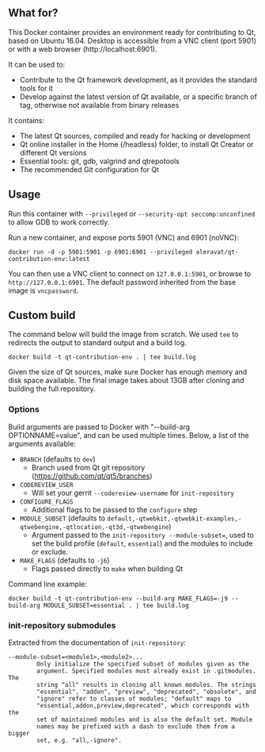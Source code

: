 ## What for?
This Docker container provides an environment ready for contributing to Qt, based on Ubuntu 16.04. Desktop is accessible from a VNC client (port 5901) or with a web browser (http://localhost:6901).

It can be used to:
* Contribute to the Qt framework development, as it provides the standard tools for it
* Develop against the latest version of Qt available, or a specific branch of tag, otherwise not available from binary releases

It contains:
* The latest Qt sources, compiled and ready for hacking or development
* Qt online installer in the Home (/headless) folder, to install Qt Creator or different Qt versions
* Essential tools: git, gdb, valgrind and qtrepotools
* The recommended Git configuration for Qt

## Usage
Run this container with `--privileged` or `--security-opt seccomp:unconfined` to allow GDB to work correctly.

Run a new container, and expose ports 5901 (VNC) and 6901 (noVNC):
```
docker run -d -p 5901:5901 -p 6901:6901 --privileged aleravat/qt-contribution-env:latest
```

You can then use a VNC client to connect on `127.0.0.1:5901`, or browse to `http://127.0.0.1:6901`. The default password inherited from the base image is `vncpassword`.

## Custom build
The command below will build the image from scratch. We used `tee` to redirects the output to standard output and a build log.
```
docker build -t qt-contribution-env . | tee build.log
```

Given the size of Qt sources, make sure Docker has enough memory and disk space available. The final image takes about 13GB after cloning and building the full repository.

### Options
Build arguments are passed to Docker with "--build-arg OPTIONNAME=value", and can be used multiple times. Below, a list of the arguments available:

* `BRANCH` (defaults to `dev`)
  - Branch used from Qt git repository (https://github.com/qt/qt5/branches)
* `CODEREVIEW_USER`
  - Will set your gerrit `--codereview-username` for `init-repository`
* `CONFIGURE_FLAGS`
  - Additional flags to be passed to the `configure` step
* `MODULE_SUBSET` (defaults to `default,-qtwebkit,-qtwebkit-examples,-qtwebengine,-qtlocation,-qt3d,-qtwebengine`)
  - Argument passed to the `init-repository --module-subset=`, used to set the build profile (`default`, `essential`) and the modules to include or exclude.
* `MAKE_FLAGS` (defaults to `-j6`)
  - Flags passed directly to `make` when building Qt

Command line example:
```
docker build -t qt-contribution-env --build-arg MAKE_FLAGS=-j9 --build-arg MODULE_SUBSET=essential . | tee build.log
```

### init-repository submodules
Extracted from the documentation of `init-repository`:
```
--module-subset=<module1>,<module2>...
        Only initialize the specified subset of modules given as the
        argument. Specified modules must already exist in .gitmodules. The
        string "all" results in cloning all known modules. The strings
        "essential", "addon", "preview", "deprecated", "obsolete", and
        "ignore" refer to classes of modules; "default" maps to
        "essential,addon,preview,deprecated", which corresponds with the
        set of maintained modules and is also the default set. Module
        names may be prefixed with a dash to exclude them from a bigger
        set, e.g. "all,-ignore".
```
